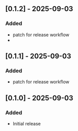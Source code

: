 ## [0.1.2] - 2025-09-03

### Added
- patch for release workflow
- 
## [0.1.1] - 2025-09-03

### Added
- patch for release workflow

## [0.1.0] - 2025-09-03

### Added
- Initial release